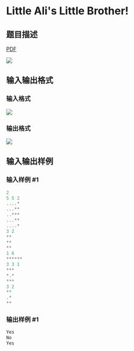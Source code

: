 # Little Ali&#039;s Little Brother!

## 题目描述

[problemUrl]: https://uva.onlinejudge.org/index.php?option=com_onlinejudge&Itemid=8&category=23&page=show_problem&problem=2081

[PDF](https://uva.onlinejudge.org/external/111/p11140.pdf)

![](https://cdn.luogu.com.cn/upload/vjudge_pic/UVA11140/ece88380703a977208daa4c8bd3c7e4c1519cd85.png)

## 输入输出格式

### 输入格式

![](https://cdn.luogu.com.cn/upload/vjudge_pic/UVA11140/527d8de2c460b4c1af58ab3812e617af81f9e64e.png)

### 输出格式

![](https://cdn.luogu.com.cn/upload/vjudge_pic/UVA11140/5c601e6e91e709d67a6b53b27911561fc6a09b5e.png)

## 输入输出样例

### 输入样例 #1

```cpp
2
5 5 2
....*
...**
..***
...**
....*
3 2
**
**
**
1 6
******
3 3 1
***
*.*
***
3 2
**
.*
**
```


### 输出样例 #1

```cpp
Yes
No
Yes
```


